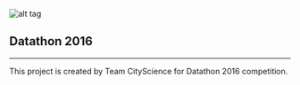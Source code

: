 ![alt tag](http://www.jmily.net/images/datathon2016.png)


<h2>Datathon 2016</h2>
<hr>
This project is created by Team CityScience for Datathon 2016 competition.

